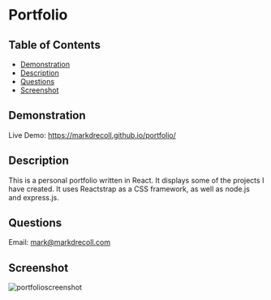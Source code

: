 # Portfolio
  ## Table of Contents
   - [Demonstration](#Demonstration)
   - [Description](#Description)
   - [Questions](#Questions)
   - [Screenshot](#Screenshot)
## Demonstration
Live Demo: https://markdrecoll.github.io/portfolio/
## Description
This is a personal portfolio written in React. It displays some of the projects I have created. It uses Reactstrap as a CSS framework, as well as node.js and express.js. 
## Questions
Email: mark@markdrecoll.com
## Screenshot
![portfolioscreenshot](https://user-images.githubusercontent.com/77694281/121248317-ed667180-c868-11eb-816c-d13baec4f514.PNG)
